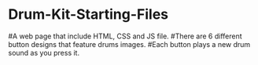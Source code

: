 # Drum-Kit-Starting-Files
#A web page that include HTML, CSS and JS file.
#There are 6 different button designs that feature drums images.
#Each button plays a new drum sound as you press it.
